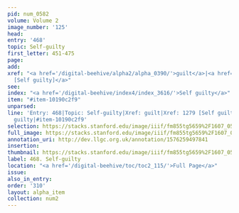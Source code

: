 ```yaml
---
pid: num_0582
volume: Volume 2
image_number: '125'
head: 
entry: '468'
topic: Self-guilty
first_letter: 451-475
page: 
add: 
xref: "<a href='/digital-beehive/alpha2/alpha_0390/'>guilt</a>|<a href='/digital-beehive/toc/toc2_249/'>1279
  [Self guilty]</a>"
see: 
index: "<a href='/digital-beehive/index4/index_3616/'>Self guilty</a>"
item: "#item-10190c2f9"
unparsed: 
line: 'Entry: 468|Topic: Self-guilty|Xref: guilt|Xref: 1279 [Self guilty]|Index: Self
  guilty|#item-10190c2f9'
selection: https://stacks.stanford.edu/image/iiif/fm855tg5659%2F1607_0592/361,3031,2992,877/full/0/default.jpg
full_image: https://stacks.stanford.edu/image/iiif/fm855tg5659%2F1607_0592/full/full/0/default.jpg
annotation_uri: http://dev.llgc.org.uk/annotation/1576259497841
insertion: 
thumbnail: https://stacks.stanford.edu/image/iiif/fm855tg5659%2F1607_0592/361,3031,600,180/250,/0/default.jpg
label: 468. Self-guilty
location: "<a href='/digital-beehive/toc/toc2_115/'>Full Page</a>"
issue: 
also_in_entry: 
order: '310'
layout: alpha_item
collection: num2
---
```

